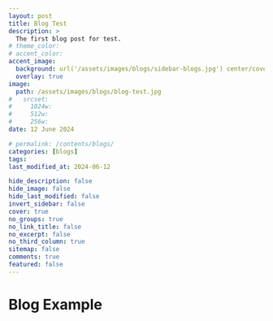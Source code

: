 ```yaml
---
layout: post
title: Blog Test
description: >
  The first blog post for test.
# theme_color:
# accent_color:
accent_image:
  background: url('/assets/images/blogs/sidebar-blogs.jpg') center/cover
  overlay: true
image:
  path: /assets/images/blogs/blog-test.jpg
#   srcset:
#     1024w:
#     512w:
#     256w:
date: 12 June 2024

# permalink: /contents/blogs/
categories: [blogs]
tags:
last_modified_at: 2024-06-12

hide_description: false
hide_image: false
hide_last_modified: false
invert_sidebar: false
cover: true
no_groups: true
no_link_title: false
no_excerpt: false
no_third_column: true
sitemap: false
comments: true
featured: false
---
```


# Blog Example
